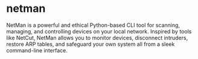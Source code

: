 # netman
NetMan is a powerful and ethical Python-based CLI tool for scanning, managing, and controlling devices on your local network. Inspired by tools like NetCut, NetMan allows you to monitor devices, disconnect intruders, restore ARP tables, and safeguard your own system all from a sleek command-line interface.
